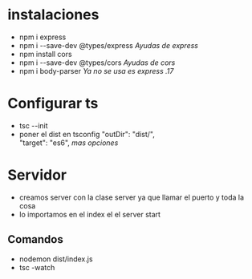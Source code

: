 # instalaciones
- npm i express
- npm i --save-dev @types/express  *Ayudas de express*
- npm install cors
- npm i --save-dev @types/cors *Ayudas de cors*
- npm i body-parser *Ya no se usa es express .17*

# Configurar ts
- tsc --init
- poner el dist en tsconfig 
      "outDir": "dist/",    
       "target": "es6", *mas opciones*


# Servidor
- creamos server con la clase server ya que llamar el puerto y toda la cosa
- lo importamos en el index el el server start

## Comandos

- nodemon dist/index.js
- tsc -watch